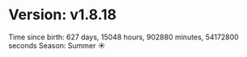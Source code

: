 # Version: v1.8.18
Time since birth: 627 days, 15048 hours, 902880 minutes, 54172800 seconds
Season: Summer ☀️
